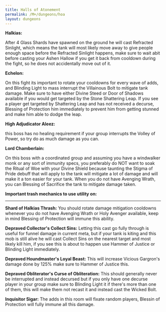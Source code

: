 ```yaml
---
title: Halls of Atonement
permalink: /M+/dungeons/hoa
layout: dungeons
---
```

**Halkias:**

After 4 Glass Shards have spawned on the ground he will cast Refracted Sinlight, which means the tank will most likely move away to give people enough space before the Refracted Sinlight happens, make sure to wait abit before casting your Ashen Hallow if you get it back from cooldown during the fight, so he does not accidentally move out of it.

**Echelon:**

On this fight its important to rotate your cooldowns for every wave of adds, and Blinding Light to mass interrupt the Villainous Bolt to mitigate tank damage. Make sure to have either Divine Steed or Door of Shadows available if you would get targeted by the Stone Shattering Leap. If you see a player get targeted by Shattering Leap and has not received a decurse, Blessing of Protection him immediately to prevent him from getting stunned and make him able to dodge the leap.

**High Adjudicator Aleez:**

this boss has no healing requirement if your group interrupts the Volley of Power, so try do as much damage as you can.

**Lord Chamberlain:**

On this boss with a coordinated group and assuming you have a windwalker monk or any sort of immunity specs, you preferably do NOT want to soak the Ritual of Woe with your Divine Shield because taunting the Stigma of Pride debuff that will apply to the tank will mitigate a lot of damage and will make it a ton easier for your tank. When you do not have Avenging Wrath, you can Blessing of Sacrifice the tank to mitigate damage taken.

**Important trash mechanics to use utility on:**

---
**Shard of Halkias Thrash:** You should rotate damage mitigation cooldowns whenever you do not have Avenging Wrath or Holy Avenger available, keep in mind Blessing of Protection will immune this ability.

**Depraved Collector's Collect Sins:** Letting this cast go fully through is useful for funnel damage in current meta, but if your tank is kiting and this mob is still alive he will cast Collect Sins on the nearest target and most likely kill him, if you see this is about to happen use Hammer of Justice or Blinding Light immediately.

**Depraved Houndmaster's Loyal Beast:** This will increase Vicious Gargron's damage done by 125% make sure to Hammer of Justice this.

**Depraved Obliterator's Curse of Obliteration:** This should generally never be interrupted and instead decursed but if you only have one decurse player in your group make sure to Blinding Light it if there's more than one of them, this will make them not recast it and instead cast the Wicked Bolt.

**Inquisitor Sigar:** The adds in this room will fixate random players, Blessin of Protection will fully immune all this damage.

